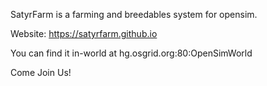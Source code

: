 
SatyrFarm is a farming and breedables system for opensim.

Website: https://satyrfarm.github.io

You can find it in-world at hg.osgrid.org:80:OpenSimWorld



Come Join Us!
